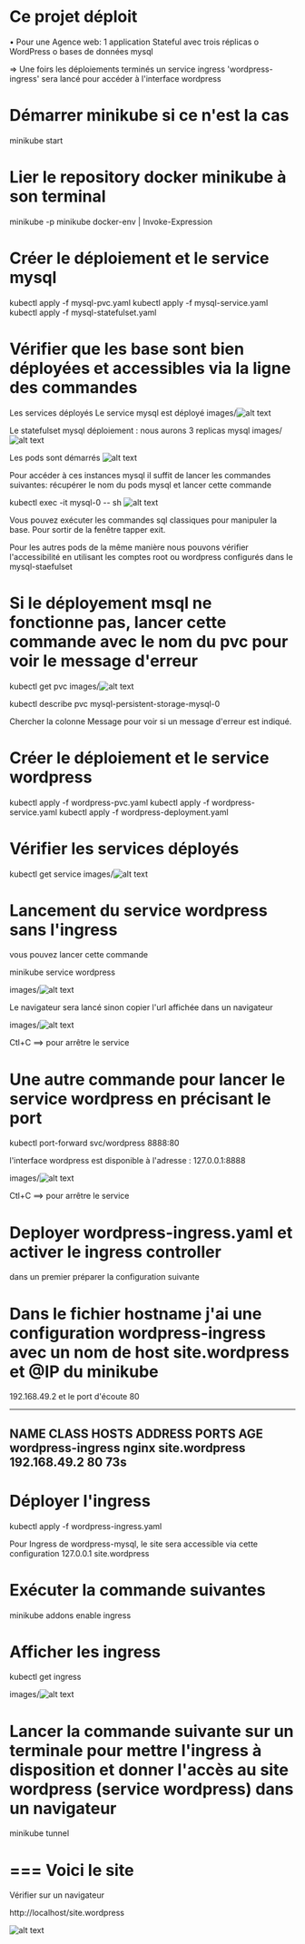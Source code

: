 # Ce projet déploit 
•	Pour une Agence web: 1 application Stateful avec trois réplicas
o	WordPress
o	bases de données mysql

=> Une foirs les déploiements terminés un service ingress 'wordpress-ingress' sera lancé pour accéder à l'interface wordpress

# Démarrer minikube si ce n'est la cas
minikube start

# Lier le repository docker minikube à son terminal
minikube -p minikube docker-env | Invoke-Expression

# Créer le déploiement et le service mysql
kubectl apply -f mysql-pvc.yaml
kubectl apply -f mysql-service.yaml
kubectl apply -f mysql-statefulset.yaml

# Vérifier que les base sont bien déployées et accessibles via la ligne des commandes

Les services déployés
Le service mysql est déployé
images/![alt text](image3.png)

Le statefulset mysql déploiement : nous aurons 3 replicas mysql 
images/![alt text](image5.png)

Les pods sont démarrés
![alt text](image4.png)

Pour accéder à ces instances mysql il suffit de lancer les commandes suivantes:
récupérer le nom du pods mysql et lancer cette commande

kubectl exec -it mysql-0 -- sh
![alt text](image6.png)

Vous pouvez exécuter les commandes sql classiques pour manipuler la base.
Pour sortir de la fenêtre tapper exit.

Pour les autres pods de la même manière nous pouvons vérifier l'accessibilité en utilisant les comptes root ou wordpress configurés dans le mysql-staefulset

# Si le déployement msql ne fonctionne pas, lancer cette commande avec le nom du pvc pour voir le message d'erreur
kubectl get pvc
images/![alt text](image7.png)

kubectl describe pvc mysql-persistent-storage-mysql-0

Chercher la colonne Message pour voir si un message d'erreur est indiqué.

# Créer le déploiement et le service wordpress
kubectl apply -f wordpress-pvc.yaml
kubectl apply -f wordpress-service.yaml
kubectl apply -f wordpress-deployment.yaml

# Vérifier les services déployés
kubectl get service
images/![alt text](image1.png)

# Lancement du service wordpress sans l'ingress
vous pouvez lancer cette commande

minikube service wordpress

images/![alt text](image8.png)

Le navigateur sera lancé sinon copier l'url affichée dans un navigateur

images/![alt text](image9.png)

Ctl+C ==> pour arrêtre le service

# Une autre commande pour lancer le service wordpress en précisant le port

kubectl port-forward svc/wordpress 8888:80

l'interface wordpress est disponible à l'adresse : 127.0.0.1:8888

images/![alt text](image10.png)

Ctl+C ==> pour arrêtre le service

# Deployer wordpress-ingress.yaml et activer le ingress controller
dans un premier préparer la configuration suivante

# Dans le fichier hostname j'ai une configuration wordpress-ingress avec un nom de host site.wordpress et @IP du minikube
192.168.49.2  et le port d'écoute 80

----------------------------------------------------------------------------------------
NAME              CLASS   HOSTS                     ADDRESS        PORTS   AGE
wordpress-ingress   nginx   site.wordpress            192.168.49.2   80    73s
----------------------------------------------------------------------------------------

# Déployer l'ingress
kubectl apply -f wordpress-ingress.yaml

Pour Ingress de wordpress-mysql, le site sera accessible via cette configuration
127.0.0.1 site.wordpress

# Exécuter la commande suivantes
minikube addons enable ingress

# Afficher les ingress
kubectl get ingress

images/![alt text](image11.png)


# Lancer la commande suivante sur un terminale pour mettre l'ingress à disposition et donner l'accès au site wordpress (service wordpress) dans un navigateur
minikube tunnel

=== Voici le site
=====================================================
Vérifier sur un navigateur

http://localhost/site.wordpress

 ![alt text](image.png)